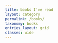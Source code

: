 ```yaml
---
title: books I've read
layout: category
permalink: /books/
taxonomy: books
entries_layout: grid
classes: wide
---
```

